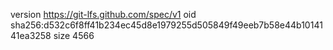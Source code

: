 version https://git-lfs.github.com/spec/v1
oid sha256:d532c6f8ff41b234ec45d8e1979255d505849f49eeb7b58e44b1014141ea3258
size 4566
